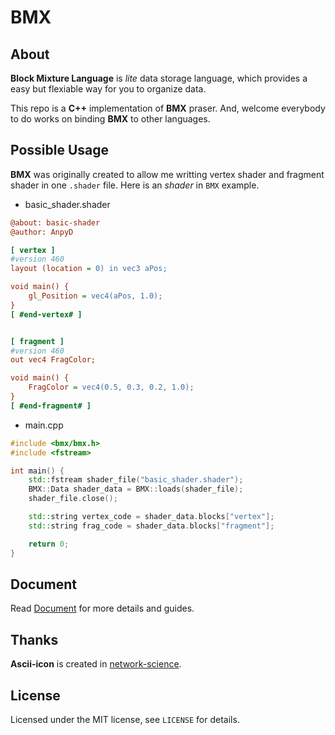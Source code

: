 # BMX
## About
**Block Mixture Language** is *lite* data storage language, which provides a easy but flexiable way for you to organize data.

This repo is a **C++** implementation of **BMX** praser. And, welcome everybody to do works on binding **BMX** to other languages.

## Possible Usage
**BMX** was originally created to allow me writting vertex shader and fragment shader in one `.shader` file. Here is an *shader* in `BMX` example.

- basic_shader.shader

```ini
@about: basic-shader
@author: AnpyD

[ vertex ]
#version 460
layout (location = 0) in vec3 aPos;

void main() {
    gl_Position = vec4(aPos, 1.0);
}
[ #end-vertex# ]


[ fragment ]
#version 460
out vec4 FragColor;

void main() {
    FragColor = vec4(0.5, 0.3, 0.2, 1.0);
}
[ #end-fragment# ]
```

- main.cpp
```cpp
#include <bmx/bmx.h>
#include <fstream>

int main() {
    std::fstream shader_file("basic_shader.shader");
    BMX::Data shader_data = BMX::loads(shader_file);
    shader_file.close();

    std::string vertex_code = shader_data.blocks["vertex"];
    std::string frag_code = shader_data.blocks["fragment"];

    return 0;
}
```

## Document
Read [Document]() for more details and guides.

## Thanks
**Ascii-icon** is created in [network-science](http://www.network-science.de/ascii/).

## License
Licensed under the MIT license, see `LICENSE` for details.
